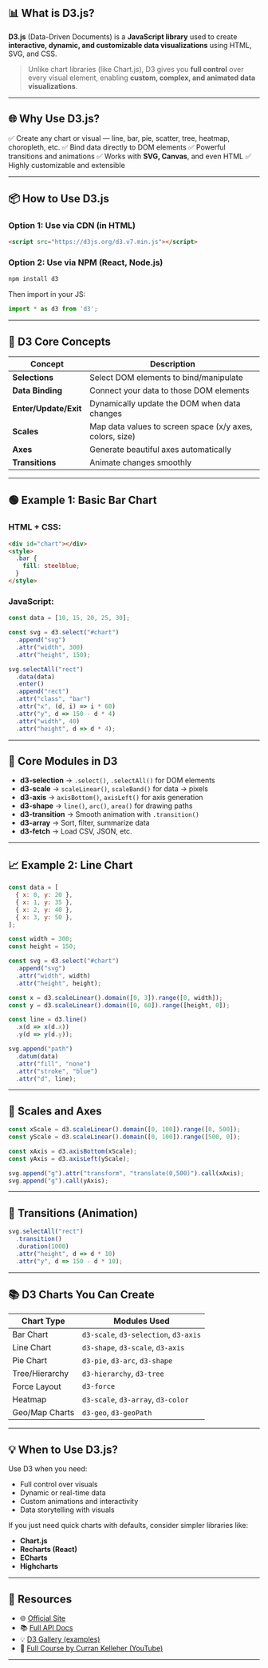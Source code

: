 ## 📊 What is D3.js?

**D3.js** (Data-Driven Documents) is a **JavaScript library** used to create **interactive, dynamic, and customizable data visualizations** using HTML, SVG, and CSS.

> Unlike chart libraries (like Chart.js), D3 gives you **full control** over every visual element, enabling **custom, complex, and animated data visualizations**.

---

## 🌐 Why Use D3.js?

✅ Create any chart or visual — line, bar, pie, scatter, tree, heatmap, choropleth, etc.
✅ Bind data directly to DOM elements
✅ Powerful transitions and animations
✅ Works with **SVG, Canvas**, and even HTML
✅ Highly customizable and extensible

---

## 📦 How to Use D3.js

### Option 1: Use via CDN (in HTML)

```html
<script src="https://d3js.org/d3.v7.min.js"></script>
```

### Option 2: Use via NPM (React, Node.js)

```bash
npm install d3
```

Then import in your JS:

```js
import * as d3 from 'd3';
```

---

## 🧠 D3 Core Concepts

| Concept               | Description                                              |
| --------------------- | -------------------------------------------------------- |
| **Selections**        | Select DOM elements to bind/manipulate                   |
| **Data Binding**      | Connect your data to those DOM elements                  |
| **Enter/Update/Exit** | Dynamically update the DOM when data changes             |
| **Scales**            | Map data values to screen space (x/y axes, colors, size) |
| **Axes**              | Generate beautiful axes automatically                    |
| **Transitions**       | Animate changes smoothly                                 |

---

## 🟢 Example 1: Basic Bar Chart

### HTML + CSS:

```html
<div id="chart"></div>
<style>
  .bar {
    fill: steelblue;
  }
</style>
```

### JavaScript:

```js
const data = [10, 15, 20, 25, 30];

const svg = d3.select("#chart")
  .append("svg")
  .attr("width", 300)
  .attr("height", 150);

svg.selectAll("rect")
  .data(data)
  .enter()
  .append("rect")
  .attr("class", "bar")
  .attr("x", (d, i) => i * 60)
  .attr("y", d => 150 - d * 4)
  .attr("width", 40)
  .attr("height", d => d * 4);
```

---

## 🧬 Core Modules in D3

* **d3-selection** → `.select()`, `.selectAll()` for DOM elements
* **d3-scale** → `scaleLinear()`, `scaleBand()` for data → pixels
* **d3-axis** → `axisBottom()`, `axisLeft()` for axis generation
* **d3-shape** → `line()`, `arc()`, `area()` for drawing paths
* **d3-transition** → Smooth animation with `.transition()`
* **d3-array** → Sort, filter, summarize data
* **d3-fetch** → Load CSV, JSON, etc.

---

## 📈 Example 2: Line Chart

```js
const data = [
  { x: 0, y: 20 },
  { x: 1, y: 35 },
  { x: 2, y: 40 },
  { x: 3, y: 50 },
];

const width = 300;
const height = 150;

const svg = d3.select("#chart")
  .append("svg")
  .attr("width", width)
  .attr("height", height);

const x = d3.scaleLinear().domain([0, 3]).range([0, width]);
const y = d3.scaleLinear().domain([0, 60]).range([height, 0]);

const line = d3.line()
  .x(d => x(d.x))
  .y(d => y(d.y));

svg.append("path")
  .datum(data)
  .attr("fill", "none")
  .attr("stroke", "blue")
  .attr("d", line);
```

---

## 🎨 Scales and Axes

```js
const xScale = d3.scaleLinear().domain([0, 100]).range([0, 500]);
const yScale = d3.scaleLinear().domain([0, 100]).range([500, 0]);

const xAxis = d3.axisBottom(xScale);
const yAxis = d3.axisLeft(yScale);

svg.append("g").attr("transform", "translate(0,500)").call(xAxis);
svg.append("g").call(yAxis);
```

---

## 🔄 Transitions (Animation)

```js
svg.selectAll("rect")
  .transition()
  .duration(1000)
  .attr("height", d => d * 10)
  .attr("y", d => 150 - d * 10);
```

---

## 📚 D3 Charts You Can Create

| Chart Type     | Modules Used                          |
| -------------- | ------------------------------------- |
| Bar Chart      | `d3-scale`, `d3-selection`, `d3-axis` |
| Line Chart     | `d3-shape`, `d3-scale`, `d3-axis`     |
| Pie Chart      | `d3-pie`, `d3-arc`, `d3-shape`        |
| Tree/Hierarchy | `d3-hierarchy`, `d3-tree`             |
| Force Layout   | `d3-force`                            |
| Heatmap        | `d3-scale`, `d3-array`, `d3-color`    |
| Geo/Map Charts | `d3-geo`, `d3-geoPath`                |

---

## 💡 When to Use D3.js?

Use D3 when you need:

* Full control over visuals
* Dynamic or real-time data
* Custom animations and interactivity
* Data storytelling with visuals

If you just need quick charts with defaults, consider simpler libraries like:

* **Chart.js**
* **Recharts (React)**
* **ECharts**
* **Highcharts**

---

## 📘 Resources

* 🌐 [Official Site](https://d3js.org/)
* 📚 [Full API Docs](https://github.com/d3/d3/blob/main/API.md)
* 💡 [D3 Gallery (examples)](https://observablehq.com/@d3/gallery)
* 📘 [Full Course by Curran Kelleher (YouTube)](https://www.youtube.com/watch?v=_8V5o2UHG0E)

---
